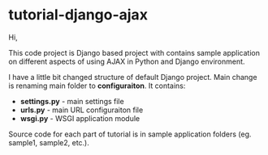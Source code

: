 tutorial-django-ajax
====================

Hi,

This code project is Django based project with contains sample application on different aspects of using AJAX in Python and Django environment.

I have a little bit changed structure of default Django project. Main change is renaming main folder to **configuraiton**. It contains:

* **settings.py** - main settings file
* **urls.py** - main URL configuraiton file
* **wsgi.py** - WSGI application module

Source code for each part of tutorial is in sample application folders (eg. sample1, sample2, etc.).